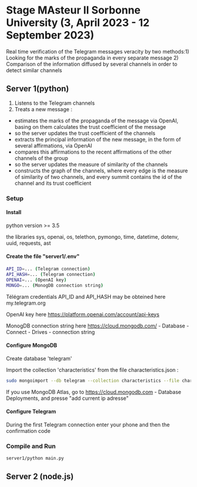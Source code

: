 # Stage MAsteur II Sorbonne University (3, April 2023 - 12 September 2023)
Real time verification of the Telegram messages veracity by two methods:1) Looking for the marks of the propaganda in every separate message
2) Comparison of the information diffused by several channels in order to detect similar channels

## Server 1(python)
1) Listens to the Telegram channels
2) Treats a new message :
- estimates the marks of the propaganda of the message via OpenAI, basing on them calculates the trust coefficient of the message 
- so the server updates the trust coefficient of the channels
- extracts the principal information of the new message, in the form of several affirmations, via OpenAI
- compares this affirmations to the recent affirmations of the other channels of the group
- so the server updates the measure of similarity of the channels
- constructs the graph of the channels, where every edge is the measure of similarity of two channels, and every summit contains the id of the channel and its trust coefficient 
  
### Setup
#### Install 
python version >= 3.5 

the libraries sys, openai, os, telethon, pymongo, time, datetime, dotenv, uuid, requests, ast  
#### Create the file "server1/.env" 
```sh
API_ID=... (Telegram connection)
API_HASH=... (Telegram connection)
OPENAI=... (OpenAI key)
MONGO=... (MonogDB connection string)
```
Télégram credentials API_ID and API_HASH may be obteined here my.telegram.org

OpenAI key here https://platform.openai.com/account/api-keys

MonogDB connection string here https://cloud.mongodb.com/ - Database - Connect - Drives - connection string

#### Configure MongoDB

Create database 'telegram'

Import the collection 'characteristics' from the file characteristics.json :

```sh
sudo mongoimport --db telegram --collection characteristics --file characteristics.json
```
If you use MongoDB Atlas, go to https://cloud.mongodb.com - Database Deployments, and presse "add current ip adresse"

#### Configure Telegram
During the first Telegram connection enter your phone and then the confirmation code
### Compile and Run
```sh
server1/python main.py
```

## Server 2 (node.js)
